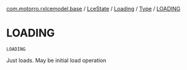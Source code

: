 [com.motorro.rxlcemodel.base](../../../index.md) / [LceState](../../index.md) / [Loading](../index.md) / [Type](index.md) / [LOADING](./-l-o-a-d-i-n-g.md)

# LOADING

`LOADING`

Just loads. May be initial load operation

